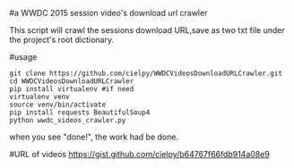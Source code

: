 #a WWDC 2015 session video's download url crawler

This script will crawl the sessions download URL,save as two txt file under the project's root dictionary.

#usage

    git clone https://github.com/cielpy/WWDCVideosDownloadURLCrawler.git
    cd WWDCVideosDownloadURLCrawler
    pip install virtualenv #if need
    virtualenv venv
    source venv/bin/activate
    pip install requests BeautifulSoup4
    python wwdc_videos_crawler.py

when you see "done!", the work had be done.

#URL of videos
https://gist.github.com/cielpy/b64767f66fdb914a08e9


